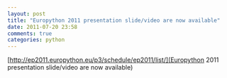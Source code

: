 ```yaml
---
layout: post
title: "Europython 2011 presentation slide/video are now available"
date: 2011-07-20 23:58
comments: true
categories: python
---
```

[http://ep2011.europython.eu/p3/schedule/ep2011/list/](Europython 2011 presentation slide/video are now available)

